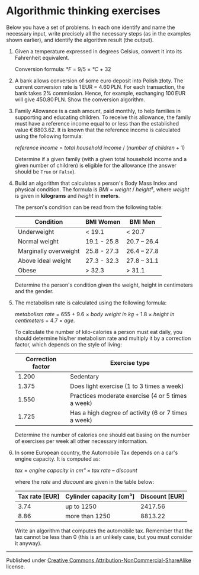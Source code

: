 # Algorithmic thinking exercises

   Below you have a set of problems. In each one identify and name the necessary input, write precisely all the necessary steps (as in the examples shown earlier), and identify the algorithm result (the output).

1. Given a temperature expressed in degrees Celsius, convert it into its Fahrenheit equivalent.

   Conversion formula: *°F* = 9/5 × *°C* + 32

2. A bank allows conversion of some euro deposit into Polish złoty. The current conversion rate is 1 EUR = 4.60 PLN.
   For each transaction, the bank takes 2% commission. Hence, for example, exchanging 100 EUR will give 450.80 PLN. Show the conversion algorithm.

3. Family Allowance is a cash amount, paid monthly, to help families in supporting and educating children.
   To receive this allowance, the family must have a reference income equal to or less than the established value € 8803.62.
   It is known that the reference income is calculated using the following formula:

    *reference income* = *total household income* / (*number of children* + 1)

    Determine if a given family (with a given total household income and a given number of children) is eligible for the allowance (the answer should be `True` or `False`).

4. Build an algorithm that calculates a person's Body Mass Index and physical condition. The formula is
   *BMI* = *weight* / *height*², where *weight* is given in **kilograms** and *height* in **meters**.

   The person's condition can be read from the following table:

   | Condition             | BMI Women   | BMI Men     |
   | --------------------- | ----------- | ----------- |
   | Underweight           | < 19.1      | < 20.7      |
   | Normal weight         | 19.1 - 25.8 | 20.7 – 26.4 |
   | Marginally overweight | 25.8 - 27.3 | 26.4 – 27.8 |
   | Above ideal weight    | 27.3 - 32.3 | 27.8 – 31.1 |
   | Obese                 | > 32.3      | > 31.1      |

   Determine the person's condition given the weight, height in centimeters and the gender.

5. The metabolism rate is calculated using the following formula:

   *metabolism rate* = 655 + 9.6 × *body weight in kg* + 1.8 × *height in centimeters* + 4.7 × *age*.

   To calculate the number of kilo-calories a person must eat daily, you should determine his/her metabolism rate and multiply it by a correction factor, which depends on the style of living:

   | Correction factor | Exercise type                                       |
   | ----------------- | --------------------------------------------------- |
   | 1.200             | Sedentary                                           |
   | 1.375             | Does light exercise (1 to 3 times a week)           |
   | 1.550             | Practices moderate exercise (4 or 5 times a week)   |
   | 1.725             | Has a high degree of activity (6 or 7 times a week) |

   Determine the number of calories one should eat basing on the number of exercises per week all other necessary information.

6. In some European country, the Automobile Tax depends on a car's engine capacity. It is computed as:

   *tax* = *engine capacity in cm³* × *tax rate* – *discount*

   where the *rate* and *discount* are given in the table below:

   | Tax rate [EUR] | Cylinder capacity [cm³] | Discount [EUR] |
   | -------------- | ----------------------- | -------------- |
   | 3.74           | up to 1250              | 2417.56        |
   | 8.86           | more than 1250          | 8813.22        |

   Write an algorithm that computes the automobile tax. Remember that the tax cannot be less than 0 (this is an unlikely case, but you must consider it anyway).


<hr/>

Published under [Creative Commons Attribution-NonCommercial-ShareAlike](https://creativecommons.org/licenses/by-nc-sa/4.0/) license.
